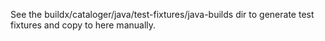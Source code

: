See the buildx/cataloger/java/test-fixtures/java-builds dir to generate test fixtures and copy to here manually.